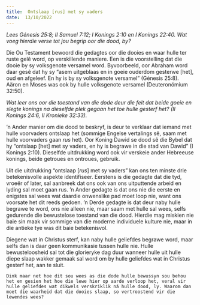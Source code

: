 ```yaml
---
title:  Ontslaap [rus] met sy vaders
date:  13/10/2022
---
```


_Lees Génesis 25:8;  II Samuel 7:12; I Konings 2:10 en I Konings 22:40. Wat voeg hierdie verse tot jou begrip oor die dood, by?_

Die Ou Testament bewoord die gedagtes oor die dooies en waar hulle ter ruste gelê word, op verskillende maniere. Een is die voorstelling dat die dooie by sy volksgenote versamel word. Byvoorbeeld, oor Abraham word daar gesê dat hy sy “asem uitgeblaas en in goeie ouderdom gesterwe [het], oud en afgeleef.  En hy is by sy volksgenote versamel” (Génesis 25:8). Aäron en Moses was ook by hulle volksgenote versamel (Deuteronómium 32:50).

_Wat leer ons oor die toestand van die dode deur die feit dat beide goeie en slegte konings na dieselfde plek gegaan het toe hulle gesterf het? (II Konings 24:6, II Kronieke 32:33)._

’n Ander manier om die dood te beskryf, is deur te verklaar dat iemand met hulle voorvaders ontslaap het (sommige Engelse vertalings sê, saam met hulle voorvaders gaan _rus_ het). Oor Koning Dawid se dood sê die Bybel dat hy “ontslaap [het] met sy vaders, en hy is begrawe in die stad van Dawid” (I Konings 2:10). Dieselfde uitdrukking word ook vir verskeie ander Hebreeuse konings, beide getroues en ontroues, gebruik.

Uit die uitdrukking “ontslaap [_rus_] met sy vaders” kan ons ten minste drie betekenisvolle aspekte identifiseer. Eerstens is die gedagte dat die tyd, vroeër of later, sal aanbreek dat ons ook van ons uitputtende arbeid en lyding sal moet gaan rus. ’n Ander gedagte is dat ons nie die eerste en enigstes sal wees wat daardie onwenslike pad moet loop nie, want ons voorsate het dit reeds gedoen. ’n Derde gedagte is dat deur naby hulle begrawe te word, ons nie alleen nie, maar saam met hulle sal wees, selfs gedurende die bewustelose toestand van die dood. Hierdie mag miskien nie baie sin maak vir sommige van die moderne individuele kulture nie, maar in die antieke tye was dit baie betekenisvol.

Diegene wat in Christus sterf, kan naby hulle geliefdes begrawe word, maar selfs dan is daar geen kommunikasie tussen hulle nie. Hulle bewusteloosheid sal tot die glorieryke dag duur wanneer hulle uit hulle diepe slaap wakker gemaak sal word om by hulle geliefdes wat in Christus gesterf het, aan te sluit.

`Dink maar net hoe dit sou wees as die dode hulle bewussyn sou behou het en gesien het hoe die lewe hier op aarde verloop het, veral vir hulle geliefdes wat dikwels verskriklik ná hulle dood, ly. Waarom dan moet die waarheid dat die dooies slaap, so vertroostend vir die lewendes wees?`